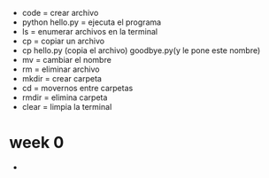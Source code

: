 - code = crear archivo
- python hello.py = ejecuta el programa
- ls = enumerar archivos en la terminal
- cp = copiar un archivo
- cp hello.py (copia el archivo) goodbye.py(y le pone este nombre)
- mv = cambiar el nombre
- rm = eliminar archivo
- mkdir = crear carpeta
- cd = movernos entre carpetas
- rmdir = elimina carpeta
- clear = limpia la terminal
# week 0
-

